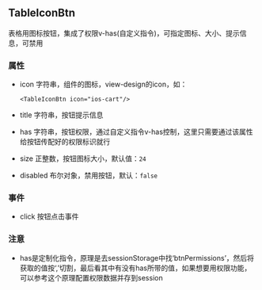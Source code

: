 ## TableIconBtn

表格用图标按钮，集成了权限v-has(自定义指令)，可指定图标、大小、提示信息，可禁用

### 属性

- icon 字符串，组件的图标，view-design的icon，如：

  ```
  <TableIconBtn icon="ios-cart"/>
  ```

- title 字符串，按钮提示信息

- has 字符串，按钮权限，通过自定义指令v-has控制，这里只需要通过该属性给按钮传配好的权限标识就行

- size 正整数，按钮图标大小，默认值：`24`

- disabled 布尔对象，禁用按钮，默认：`false`

### 事件

- click 按钮点击事件

### 注意

- has是定制化指令，原理是去sessionStorage中找‘btnPermissions’，然后将获取的值按‘,’切割，最后看其中有没有has所带的值，如果想要用权限功能，可以参考这个原理配置权限数据并存到session
